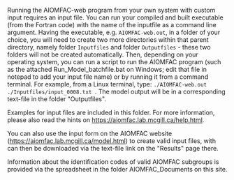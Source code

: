 Running the AIOMFAC-web program from your own system with custom input requires an input file. 
You can run your compiled and built executable (from the Fortran code) with the name of the inputfile as a command line argument. Having  the executable, e.g. <code>AIOMFAC-web.out</code>, in a folder of your choice, you will need to create two more directories within that parent directory, namely folder <code>Inputfiles</code> and folder <code>Outputfiles</code> - these two folders will not be created automatically. Then, depending on your operating system, you can run a script to run the AIOMFAC program (such as the attached Run_Model_batchfile.bat on Windows; edit that file in notepad to add your input file name) or by running it from a command terminal. For example, from a Linux terminal, type: <code>./AIOMFAC-web.out ./Inputfiles/input_0008.txt </code>. The model output will be in a corresponding text-file in the folder "Outputfiles". 

Examples for input files are included in this folder. For more information, please also read the hints on https://aiomfac.lab.mcgill.ca/help.html.

You can also use the input form on the AIOMFAC website (https://aiomfac.lab.mcgill.ca/model.html) to create valid input files, with can then be downloaded via the text-file link on the "Results" page there.

Information about the identification codes of valid AIOMFAC subgroups is provided via the spreadsheet in the folder AIOMFAC_Documents on this site.
